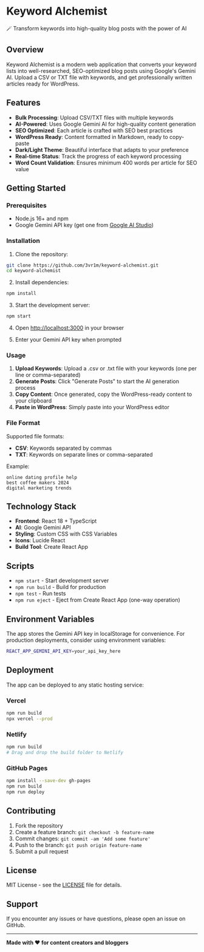# Keyword Alchemist

🪄 Transform keywords into high-quality blog posts with the power of AI

## Overview

Keyword Alchemist is a modern web application that converts your keyword lists into well-researched, SEO-optimized blog posts using Google's Gemini AI. Upload a CSV or TXT file with keywords, and get professionally written articles ready for WordPress.

## Features

- **Bulk Processing**: Upload CSV/TXT files with multiple keywords
- **AI-Powered**: Uses Google Gemini AI for high-quality content generation
- **SEO Optimized**: Each article is crafted with SEO best practices
- **WordPress Ready**: Content formatted in Markdown, ready to copy-paste
- **Dark/Light Theme**: Beautiful interface that adapts to your preference
- **Real-time Status**: Track the progress of each keyword processing
- **Word Count Validation**: Ensures minimum 400 words per article for SEO value

## Getting Started

### Prerequisites

- Node.js 16+ and npm
- Google Gemini API key (get one from [Google AI Studio](https://aistudio.google.com/app/apikey))

### Installation

1. Clone the repository:
```bash
git clone https://github.com/3vr1m/keyword-alchemist.git
cd keyword-alchemist
```

2. Install dependencies:
```bash
npm install
```

3. Start the development server:
```bash
npm start
```

4. Open [http://localhost:3000](http://localhost:3000) in your browser

5. Enter your Gemini API key when prompted

### Usage

1. **Upload Keywords**: Upload a .csv or .txt file with your keywords (one per line or comma-separated)
2. **Generate Posts**: Click "Generate Posts" to start the AI generation process
3. **Copy Content**: Once generated, copy the WordPress-ready content to your clipboard
4. **Paste in WordPress**: Simply paste into your WordPress editor

### File Format

Supported file formats:
- **CSV**: Keywords separated by commas
- **TXT**: Keywords on separate lines or comma-separated

Example:
```
online dating profile help
best coffee makers 2024
digital marketing trends
```

## Technology Stack

- **Frontend**: React 18 + TypeScript
- **AI**: Google Gemini API
- **Styling**: Custom CSS with CSS Variables
- **Icons**: Lucide React
- **Build Tool**: Create React App

## Scripts

- `npm start` - Start development server
- `npm run build` - Build for production
- `npm test` - Run tests
- `npm run eject` - Eject from Create React App (one-way operation)

## Environment Variables

The app stores the Gemini API key in localStorage for convenience. For production deployments, consider using environment variables:

```bash
REACT_APP_GEMINI_API_KEY=your_api_key_here
```

## Deployment

The app can be deployed to any static hosting service:

### Vercel
```bash
npm run build
npx vercel --prod
```

### Netlify
```bash
npm run build
# Drag and drop the build folder to Netlify
```

### GitHub Pages
```bash
npm install --save-dev gh-pages
npm run build
npm run deploy
```

## Contributing

1. Fork the repository
2. Create a feature branch: `git checkout -b feature-name`
3. Commit changes: `git commit -am 'Add some feature'`
4. Push to the branch: `git push origin feature-name`
5. Submit a pull request

## License

MIT License - see the [LICENSE](LICENSE) file for details.

## Support

If you encounter any issues or have questions, please open an issue on GitHub.

---

**Made with ❤️ for content creators and bloggers**
 
